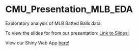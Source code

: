 # CMU_Presentation_MLB_EDA
Exploratory analysis of MLB Batted Balls data. 

To view the slides for from our presentation:
[Link to Slides!](https://austinstephen.github.io/CMU_Presentation_MLB_EDA/Presentation.html#1)

View our Shiny Web App [here!](https://adhvaith-vijay.shinyapps.io/cmsacamp-eda-project/)
